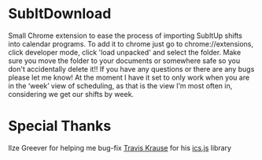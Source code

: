 # SubItDownload
Small Chrome extension to ease the process of importing SubItUp shifts into calendar programs.
To add it to chrome just go to chrome://extensions, click developer mode, click 'load unpacked' and select the folder. Make sure you move the folder to your documents or somewhere safe so you don't accidentally delete it!! If you have any questions or there are any bugs please let me know! At the moment I have it set to only work when you are in the ‘week’ view of scheduling, as that is the view I’m most often in, considering we get our shifts by week.



# Special Thanks
Ilze Greever for helping me bug-fix
[Travis Krause](https://github.com/nwcell) for his [ics.js](https://github.com/nwcell/ics.js) library
